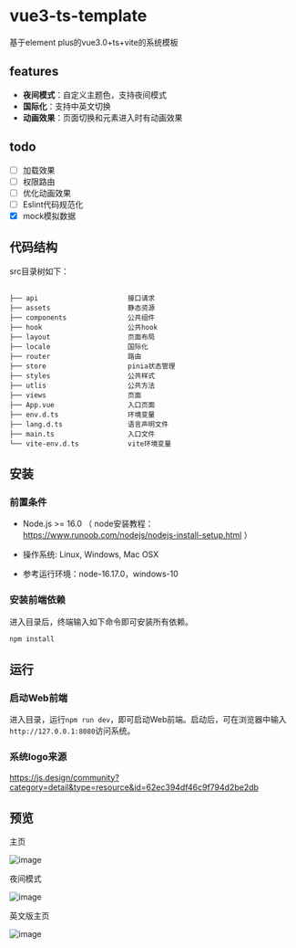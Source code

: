 # vue3-ts-template

基于element plus的vue3.0+ts+vite的系统模板

## features

-   **夜间模式**：自定义主题色，支持夜间模式
-   **国际化**：支持中英文切换
-   **动画效果**：页面切换和元素进入时有动画效果

## todo

-   [ ] 加载效果
-   [ ] 权限路由
-   [ ] 优化动画效果
-   [ ] Eslint代码规范化
-   [x] mock模拟数据

## 代码结构

src目录树如下：

``` plain

├── api                      接口请求
├── assets                   静态资源
├── components               公共组件
├── hook                     公共hook
├── layout                   页面布局
├── locale                   国际化
├── router                   路由
├── store                    pinia状态管理
├── styles                   公共样式
├── utlis                    公共方法
├── views                    页面
├── App.vue                  入口页面
├── env.d.ts                 环境变量
├── lang.d.ts                语言声明文件
├── main.ts                  入口文件
└── vite-env.d.ts            vite环境变量
```

## 安装

### 前置条件

- Node.js >= 16.0 （ node安装教程：https://www.runoob.com/nodejs/nodejs-install-setup.html ）

- 操作系统: Linux, Windows, Mac OSX

- 参考运行环境：node-16.17.0，windows-10

### 安装前端依赖

进入目录后，终端输入如下命令即可安装所有依赖。

```bash
npm install
```
## 运行

### 启动Web前端

进入目录，运行`npm run dev`，即可启动Web前端。启动后，可在浏览器中输入`http://127.0.0.1:8080`访问系统。

### 系统logo来源 
https://js.design/community?category=detail&type=resource&id=62ec394df46c9f794d2be2db

## 预览

主页

![image](https://user-images.githubusercontent.com/90198481/212660162-11c2ddac-6a1c-44f9-968e-7405ebdedd98.png)

夜间模式

![image](https://user-images.githubusercontent.com/90198481/212660256-48d991cb-e450-4442-915a-0a9bf7e4fc13.png)

英文版主页

![image](https://user-images.githubusercontent.com/90198481/212660398-a528ba94-4d30-4ce5-a8fa-7a41e60fdf3c.png)